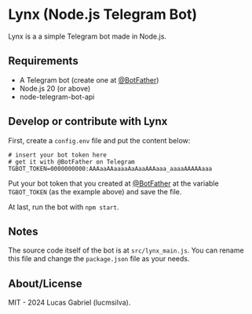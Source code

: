 # Lynx (Node.js Telegram Bot)
Lynx is a a simple Telegram bot made in Node.js.

## Requirements
 - A Telegram bot (create one at [@BotFather](https://t.me/botfather))
 - Node.js 20 (or above)
 - node-telegram-bot-api

## Develop or contribute with Lynx
First, create a ``config.env`` file and put the content below:
```
# insert your bot token here
# get it with @BotFather on Telegram
TGBOT_TOKEN=0000000000:AAAaaAAaaaaAaAaaAAAaaa_aaaaAAAAAaaa
``` 
Put your bot token that you created at [@BotFather](https://t.me/botfather) at the variable ``TGBOT_TOKEN`` (as the example above) and save the file.

At last, run the bot with ``npm start``.

## Notes
The source code itself of the bot is at ``src/lynx_main.js``. You can rename this file and change the ``package.json`` file as your needs.

## About/License
MIT - 2024 Lucas Gabriel (lucmsilva).